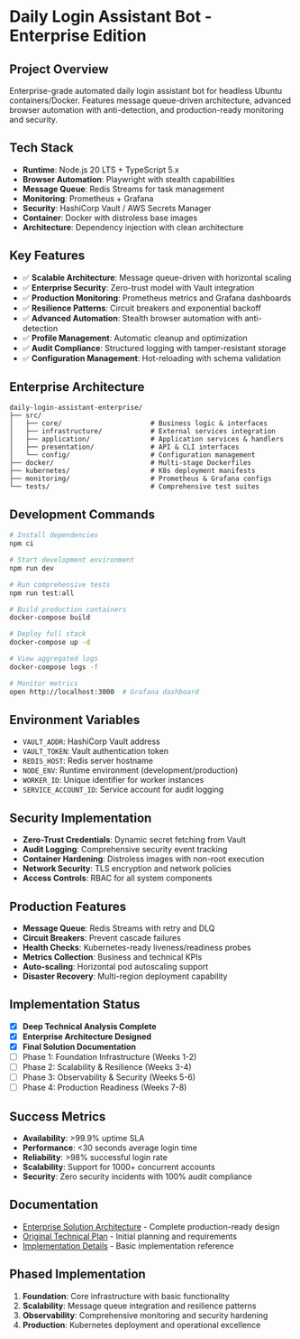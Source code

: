 # Daily Login Assistant Bot - Enterprise Edition

## Project Overview
Enterprise-grade automated daily login assistant bot for headless Ubuntu containers/Docker. Features message queue-driven architecture, advanced browser automation with anti-detection, and production-ready monitoring and security.

## Tech Stack
- **Runtime**: Node.js 20 LTS + TypeScript 5.x
- **Browser Automation**: Playwright with stealth capabilities
- **Message Queue**: Redis Streams for task management
- **Monitoring**: Prometheus + Grafana
- **Security**: HashiCorp Vault / AWS Secrets Manager
- **Container**: Docker with distroless base images
- **Architecture**: Dependency injection with clean architecture

## Key Features
- ✅ **Scalable Architecture**: Message queue-driven with horizontal scaling
- ✅ **Enterprise Security**: Zero-trust model with Vault integration
- ✅ **Production Monitoring**: Prometheus metrics and Grafana dashboards
- ✅ **Resilience Patterns**: Circuit breakers and exponential backoff
- ✅ **Advanced Automation**: Stealth browser automation with anti-detection
- ✅ **Profile Management**: Automatic cleanup and optimization
- ✅ **Audit Compliance**: Structured logging with tamper-resistant storage
- ✅ **Configuration Management**: Hot-reloading with schema validation

## Enterprise Architecture
```
daily-login-assistant-enterprise/
├── src/
│   ├── core/                      # Business logic & interfaces
│   ├── infrastructure/            # External services integration
│   ├── application/               # Application services & handlers
│   ├── presentation/              # API & CLI interfaces
│   └── config/                    # Configuration management
├── docker/                        # Multi-stage Dockerfiles
├── kubernetes/                    # K8s deployment manifests
├── monitoring/                    # Prometheus & Grafana configs
└── tests/                         # Comprehensive test suites
```

## Development Commands
```bash
# Install dependencies
npm ci

# Start development environment
npm run dev

# Run comprehensive tests
npm run test:all

# Build production containers
docker-compose build

# Deploy full stack
docker-compose up -d

# View aggregated logs
docker-compose logs -f

# Monitor metrics
open http://localhost:3000  # Grafana dashboard
```

## Environment Variables
- `VAULT_ADDR`: HashiCorp Vault address
- `VAULT_TOKEN`: Vault authentication token
- `REDIS_HOST`: Redis server hostname
- `NODE_ENV`: Runtime environment (development/production)
- `WORKER_ID`: Unique identifier for worker instances
- `SERVICE_ACCOUNT_ID`: Service account for audit logging

## Security Implementation
- **Zero-Trust Credentials**: Dynamic secret fetching from Vault
- **Audit Logging**: Comprehensive security event tracking
- **Container Hardening**: Distroless images with non-root execution
- **Network Security**: TLS encryption and network policies
- **Access Controls**: RBAC for all system components

## Production Features
- **Message Queue**: Redis Streams with retry and DLQ
- **Circuit Breakers**: Prevent cascade failures
- **Health Checks**: Kubernetes-ready liveness/readiness probes
- **Metrics Collection**: Business and technical KPIs
- **Auto-scaling**: Horizontal pod autoscaling support
- **Disaster Recovery**: Multi-region deployment capability

## Implementation Status
- [x] **Deep Technical Analysis Complete**
- [x] **Enterprise Architecture Designed**
- [x] **Final Solution Documentation**
- [ ] Phase 1: Foundation Infrastructure (Weeks 1-2)
- [ ] Phase 2: Scalability & Resilience (Weeks 3-4)
- [ ] Phase 3: Observability & Security (Weeks 5-6)
- [ ] Phase 4: Production Readiness (Weeks 7-8)

## Success Metrics
- **Availability**: >99.9% uptime SLA
- **Performance**: <30 seconds average login time
- **Reliability**: >98% successful login rate
- **Scalability**: Support for 1000+ concurrent accounts
- **Security**: Zero security incidents with 100% audit compliance

## Documentation
- [Enterprise Solution Architecture](Final-Enterprise-Solution-Architecture.md) - Complete production-ready design
- [Original Technical Plan](daily-login-assistant-plan.md) - Initial planning and requirements
- [Implementation Details](Detailed-Solution.md) - Basic implementation reference

## Phased Implementation
1. **Foundation**: Core infrastructure with basic functionality
2. **Scalability**: Message queue integration and resilience patterns
3. **Observability**: Comprehensive monitoring and security hardening
4. **Production**: Kubernetes deployment and operational excellence